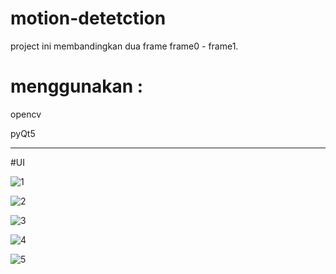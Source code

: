 # motion-detetction
project ini membandingkan dua frame frame0 - frame1.

# menggunakan :

opencv

pyQt5

------------------------------------------------------------------------------------------------------------------

#UI

![1](https://user-images.githubusercontent.com/23205402/56351720-578ea900-6200-11e9-93e3-2d64e6bfe47b.png)

![2](https://user-images.githubusercontent.com/23205402/56351721-58273f80-6200-11e9-8d6b-a9e026dfc393.png)

![3](https://user-images.githubusercontent.com/23205402/56351722-58bfd600-6200-11e9-9c4b-94ef9948328d.png)

![4](https://user-images.githubusercontent.com/23205402/56351724-58bfd600-6200-11e9-8c85-d56c5446ecc7.png)

![5](https://user-images.githubusercontent.com/23205402/56351725-59586c80-6200-11e9-8966-8cab9a8b06c5.png)
